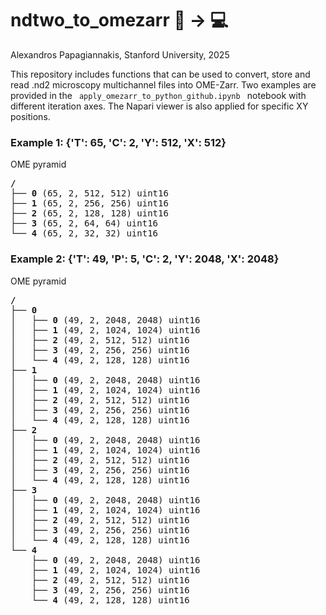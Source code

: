 # ndtwo_to_omezarr :microscope: &rarr; :computer:

Alexandros Papagiannakis, Stanford University, 2025

This repository includes functions that can be used to convert, store and read .nd2 microscopy multichannel files into OME-Zarr. Two examples are provided in the <code> apply_omezarr_to_python_github.ipynb </code> notebook with different iteration axes. The Napari viewer is also applied for specific XY positions. 


### Example 1: {'T': 65, 'C': 2, 'Y': 512, 'X': 512} ### 
OME pyramid
<pre style="white-space:pre;overflow-x:auto;line-height:normal;font-family:Menlo,'DejaVu Sans Mono',consolas,'Courier New',monospace"><span style="font-weight: bold">/</span>
├── <span style="font-weight: bold">0</span> (65, 2, 512, 512) uint16
├── <span style="font-weight: bold">1</span> (65, 2, 256, 256) uint16
├── <span style="font-weight: bold">2</span> (65, 2, 128, 128) uint16
├── <span style="font-weight: bold">3</span> (65, 2, 64, 64) uint16
└── <span style="font-weight: bold">4</span> (65, 2, 32, 32) uint16
</pre>

### Example 2: {'T': 49, 'P': 5, 'C': 2, 'Y': 2048, 'X': 2048} ###
OME pyramid
<pre style="white-space:pre;overflow-x:auto;line-height:normal;font-family:Menlo,'DejaVu Sans Mono',consolas,'Courier New',monospace"><span style="font-weight: bold">/</span>
├── <span style="font-weight: bold">0</span>
│   ├── <span style="font-weight: bold">0</span> (49, 2, 2048, 2048) uint16
│   ├── <span style="font-weight: bold">1</span> (49, 2, 1024, 1024) uint16
│   ├── <span style="font-weight: bold">2</span> (49, 2, 512, 512) uint16
│   ├── <span style="font-weight: bold">3</span> (49, 2, 256, 256) uint16
│   └── <span style="font-weight: bold">4</span> (49, 2, 128, 128) uint16
├── <span style="font-weight: bold">1</span>
│   ├── <span style="font-weight: bold">0</span> (49, 2, 2048, 2048) uint16
│   ├── <span style="font-weight: bold">1</span> (49, 2, 1024, 1024) uint16
│   ├── <span style="font-weight: bold">2</span> (49, 2, 512, 512) uint16
│   ├── <span style="font-weight: bold">3</span> (49, 2, 256, 256) uint16
│   └── <span style="font-weight: bold">4</span> (49, 2, 128, 128) uint16
├── <span style="font-weight: bold">2</span>
│   ├── <span style="font-weight: bold">0</span> (49, 2, 2048, 2048) uint16
│   ├── <span style="font-weight: bold">1</span> (49, 2, 1024, 1024) uint16
│   ├── <span style="font-weight: bold">2</span> (49, 2, 512, 512) uint16
│   ├── <span style="font-weight: bold">3</span> (49, 2, 256, 256) uint16
│   └── <span style="font-weight: bold">4</span> (49, 2, 128, 128) uint16
├── <span style="font-weight: bold">3</span>
│   ├── <span style="font-weight: bold">0</span> (49, 2, 2048, 2048) uint16
│   ├── <span style="font-weight: bold">1</span> (49, 2, 1024, 1024) uint16
│   ├── <span style="font-weight: bold">2</span> (49, 2, 512, 512) uint16
│   ├── <span style="font-weight: bold">3</span> (49, 2, 256, 256) uint16
│   └── <span style="font-weight: bold">4</span> (49, 2, 128, 128) uint16
└── <span style="font-weight: bold">4</span>
    ├── <span style="font-weight: bold">0</span> (49, 2, 2048, 2048) uint16
    ├── <span style="font-weight: bold">1</span> (49, 2, 1024, 1024) uint16
    ├── <span style="font-weight: bold">2</span> (49, 2, 512, 512) uint16
    ├── <span style="font-weight: bold">3</span> (49, 2, 256, 256) uint16
    └── <span style="font-weight: bold">4</span> (49, 2, 128, 128) uint16
</pre>
